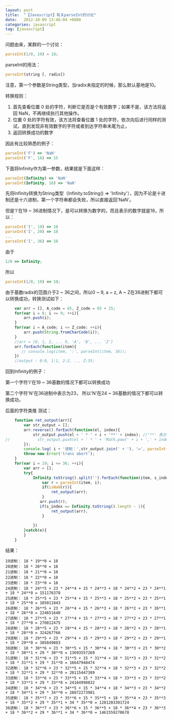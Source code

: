 ```yaml
---
layout: post
title:  "【Javascript】有关parseInt的讨论"
date:   2012-10-09 13:46:04 +0800
categories: javascript
tag: [javascript]
---
```


问题由来，某群的一个讨论：

```javascript
parseInt(1/0, 19) = 18;
```

parseInt的用法：

```javascript
parseInt(string [, radix])
```
注意，第一个参数是String类型，当radix未指定的时候，那么默认基地是10。

转换规则：

1. 首先查看位置 0 处的字符，判断它是否是个有效数字；如果不是，该方法将返回 NaN，不再继续执行其他操作。
2. 位置 0 处的字符有效，该方法将查看位置 1 处的字符，依次向后进行同样的测试，直到发现非有效数字的字符或者到达字符串末尾为止，
3. 返回转换成功的数字

因此有比较熟悉的例子：

```javascript
parseInt('F') => 'NaN'
parseInt('F', 16) => 15
```

下面将Infinity作为第一参数，结果就是下面这样：

```javascript
parseInt(Infinity) => 'NaN'
parseInt(Infinity, 16) => 'NaN'
```

先将Infinity转换为String类型（Infinity.toString() => 'Infinity'），因为不论是十进制还是十六进制，第一个字符串都会失败，所以直接返回'NaN'。

但是'I'在19 ~ 36进制情况下，是可以转换为数字的，而且表示的数字就是18，所以：

```javascript
parseInt('I', 19) => 18
parseInt('I', 20) => 18
...
parseInt('I', 36) => 18
```

由于

```javascript
1/0 => Infinity;
```

所以

```javascript
parseInt(1/0, 19) => 18;
```

由于基数radix的范围介于2 ~ 36之间，所以0 ~ 9, a ~ z, A ~ Z在36进制下都可以转换成功，转换测试如下：

```javascript
    var arr = [], A_code = 65, Z_code = 65 + 25;
    for(var i = 0; i <= 9; ++i){
        arr.push(i);
    }
    for(var i = A_code; i <= Z_code; ++i){
        arr.push(String.fromCharCode(i));
    }
    //arr = [0, 1, 2, ... 9, 'A', 'B', ... 'Z']
    arr.forEach(function(item){
       // console.log(item, ':', parseInt(item, 36));
    })
    //output : 0:0, 1:1, 2:2, ... Z:35;
```

回到Infinity的例子：

第一个字符'I'在19 ~ 36基数的情况下都可以转换成功

第二个字符'N'在36进制中表示为23， 所以'N'在24 ~ 36基数的情况下都可以转换成功，

后面的字符类推
测试：

```javascript
    function ret_output(arr){
        var str_output = [];
        arr.reverse().forEach(function(el, index){
            str_output.push(el + ' * ' + i + '**' + index); //'**' 表示阶乘
//            str_output.push(el + ' * ' + 'Math.pow(' + i + ',' + index + ')');
        });
        console.log( i + '进制：',str_output.join(' + '), '=', parseInt(Infinity, i));
        throw new Error('trans abort');
    }
    for(var i = 19; i <= 36; ++i){
        var arr = [];
        try{
            Infinity.toString().split('').forEach(function(item, s_index){
                var r = parseInt(item, i);
                if(isNaN(r)){
                    ret_output(arr);
                }
               arr.push(r);
　　　　　　　　　if(s_index == Infinity.toString().length - 1){
                    ret_output(arr);
                }
                
            })
        }catch(e){
        }
    }
```

结果：

    19进制： 18 * 19**0 = 18 
    20进制： 18 * 20**0 = 18 
    21进制： 18 * 21**0 = 18 
    22进制： 18 * 22**0 = 18 
    23进制： 18 * 23**0 = 18 
    24进制： 18 * 24**5 + 23 * 24**4 + 15 * 24**3 + 18 * 24**2 + 23 * 24**1 + 18 * 24**0 = 151176378 
    25进制： 18 * 25**5 + 23 * 25**4 + 15 * 25**3 + 18 * 25**2 + 23 * 25**1 + 18 * 25**0 = 185011843 
    26进制： 18 * 26**5 + 23 * 26**4 + 15 * 26**3 + 18 * 26**2 + 23 * 26**1 + 18 * 26**0 = 224651640 
    27进制： 18 * 27**5 + 23 * 27**4 + 15 * 27**3 + 18 * 27**2 + 23 * 27**1 + 18 * 27**0 = 270812475 
    28进制： 18 * 28**5 + 23 * 28**4 + 15 * 28**3 + 18 * 28**2 + 23 * 28**1 + 18 * 28**0 = 324267766 
    29进制： 18 * 29**5 + 23 * 29**4 + 15 * 29**3 + 18 * 29**2 + 23 * 29**1 + 18 * 29**0 = 385849803 
    30进制： 18 * 30**6 + 23 * 30**5 + 15 * 30**4 + 18 * 30**3 + 23 * 30**2 + 18 * 30**1 + 29 * 30**0 = 13693557269 
    31进制： 18 * 31**6 + 23 * 31**5 + 15 * 31**4 + 18 * 31**3 + 23 * 31**2 + 18 * 31**1 + 29 * 31**0 = 16647948474 
    32进制： 18 * 32**6 + 23 * 32**5 + 15 * 32**4 + 18 * 32**3 + 23 * 32**2 + 18 * 32**1 + 29 * 32**0 = 20115447389 
    33进制： 18 * 33**6 + 23 * 33**5 + 15 * 33**4 + 18 * 33**3 + 23 * 33**2 + 18 * 33**1 + 29 * 33**0 = 24164998832 
    34进制： 18 * 34**6 + 23 * 34**5 + 15 * 34**4 + 18 * 34**3 + 23 * 34**2 + 18 * 34**1 + 29 * 34**0 = 28872273981 
    35进制： 18 * 35**7 + 23 * 35**6 + 15 * 35**5 + 18 * 35**4 + 23 * 35**3 + 18 * 35**2 + 29 * 35**1 + 34 * 35**0 = 1201203301724 
    36进制： 18 * 36**7 + 23 * 36**6 + 15 * 36**5 + 18 * 36**4 + 23 * 36**3 + 18 * 36**2 + 29 * 36**1 + 34 * 36**0 = 1461559270678
